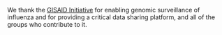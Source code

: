 We thank the [GISAID Initiative](https://gisaid.org) for enabling genomic surveillance of influenza and for providing a critical data sharing platform, and all of the groups who contribute to it.
